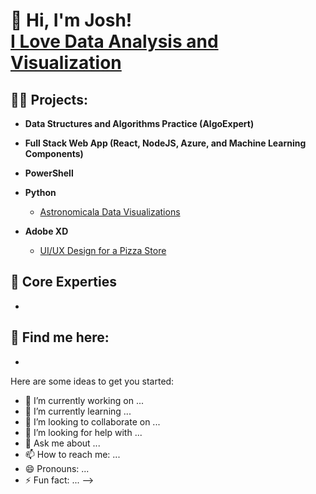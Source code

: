 
<h1>👋 Hi, I'm Josh! <br/><a href="">I Love Data Analysis and Visualization</a></h1>

<h2>👨‍💻 Projects:</h2>

- <b>Data Structures and Algorithms Practice (AlgoExpert)</b>
 
- <b>Full Stack Web App (React, NodeJS, Azure, and Machine Learning Components)</b>
  
- <b>PowerShell</b>
  

- <b>Python</b>
  - <a href="https://colab.research.google.com/drive/12UonMNaE9Wli-SeIyUyctgqW6pPeZV6c#scrollTo=KDp9egbD0GfJ">Astronomicala Data Visualizations</a>
- <b>Adobe XD</b>
  - <a href=" ">UI/UX Design for a Pizza Store </a>

<h2>🌟 Core Experties</h2>

- 

<h2> 🤳 Find me here:</h2>

-

Here are some ideas to get you started:

- 🔭 I’m currently working on ...
- 🌱 I’m currently learning ...
- 👯 I’m looking to collaborate on ...
- 🤔 I’m looking for help with ...
- 💬 Ask me about ...
- 📫 How to reach me: ...
- 😄 Pronouns: ...
- ⚡ Fun fact: ...
-->
